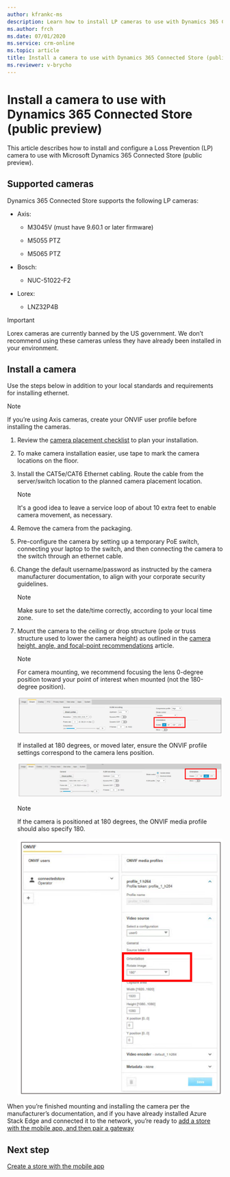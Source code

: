 ```yaml
---
author: kfrankc-ms
description: Learn how to install LP cameras to use with Dynamics 365 Connected Store (public preview)
ms.author: frch
ms.date: 07/01/2020
ms.service: crm-online
ms.topic: article
title: Install a camera to use with Dynamics 365 Connected Store (public preview)
ms.reviewer: v-brycho
---
```


# Install a camera to use with Dynamics 365 Connected Store (public preview)

This article describes how to install and configure a Loss Prevention (LP) camera to use with Microsoft Dynamics 365 Connected Store (public preview).

## Supported cameras

Dynamics 365 Connected Store supports the following LP cameras:

- Axis:

   - M3045V (must have 9.60.1 or later firmware)
   
   - M5055 PTZ
   
   - M5065 PTZ
   
- Bosch:

   - NUC-51022-F2
   
- Lorex:

   - LNZ32P4B

> [!IMPORTANT]
> Lorex cameras are currently banned by the US government. We don’t recommend using these cameras unless they have already been installed in your environment.

## Install a camera	

Use the steps below in addition to your local standards and requirements for installing ethernet.

> [!NOTE]
> If you’re using Axis cameras, create your ONVIF user profile before installing the cameras.

1. Review the [camera placement checklist](camera-placement-checklist.md) to plan your installation.

2. To make camera installation easier, use tape to mark the camera locations on the floor.

3. Install the CAT5e/CAT6 Ethernet cabling. Route the cable from the server/switch location to the planned camera placement location.

    > [!NOTE] 
    > It's a good idea to leave a service loop of about 10 extra feet to enable camera movement, as necessary.
    
4.	Remove the camera from the packaging.

5.	Pre-configure the camera by setting up a temporary PoE switch, connecting your laptop to the switch, and then connecting the camera to the switch through an ethernet cable.

6.	Change the default username/password as instructed by the camera manufacturer documentation, to align with your corporate security guidelines.

    > [!NOTE] 
    > Make sure to set the date/time correctly, according to your local time zone.
  
7.	Mount the camera to the ceiling or drop structure (pole or truss structure used to lower the camera height) as outlined in the [camera height, angle, and focal-point recommendations](camera-placement-recommendations.md) article.

    > [!NOTE] 
    > For camera mounting, we recommend focusing the lens 0-degree position toward your point of interest when mounted (not the 180-degree position).
   
    ![O-degree camera position](media/orientation-0.PNG "0-degree camera position")
 
    If installed at 180 degrees, or moved later, ensure the ONVIF profile settings correspond to the camera lens position. 
   
    ![180-degree camera position](media/orientation-180.PNG "180-degree camera position")
 
    > [!NOTE]  
    > If the camera is positioned at 180 degrees, the ONVIF media profile should also specify 180.
   
    ![ONVIF media profile](media/ONVIF.PNG "ONVIF media profile")
 
When you’re finished mounting and installing the camera per the manufacturer’s documentation, and if you have already installed Azure Stack Edge and connected it to the network, you’re ready to [add a store with the mobile app, and then pair a gateway](mobile-app-create-store.md)

## Next step

[Create a store with the mobile app](mobile-app-create-store.md)

